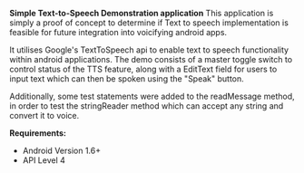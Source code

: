 **Simple Text-to-Speech Demonstration application**
This application is simply a proof of concept to determine if Text to speech implementation is feasible for future integration into voicifying android apps.

It utilises Google's TextToSpeech api to enable text to speech functionality within android applications.
The demo consists of a master toggle switch to control status of the TTS feature, along with a EditText field for users to input text which can then be spoken using the "Speak" button.

Additionally, some test statements were added to the readMessage method, in order to test the stringReader method which can accept any string and convert it to voice.

**Requirements:**
- Android Version 1.6+
- API Level 4

